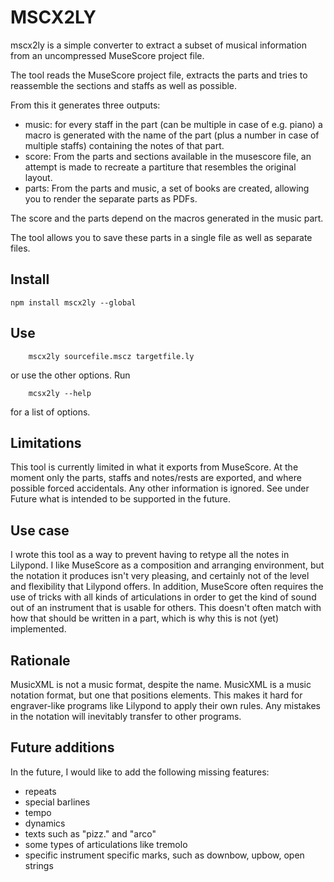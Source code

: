 # MSCX2LY

mscx2ly is a simple converter to extract a subset of musical information from
an uncompressed MuseScore project file.

The tool reads the MuseScore project file, extracts the parts and tries to
reassemble the sections and staffs as well as possible.

From this it generates three outputs:
- music: for every staff in the part (can be multiple in case of e.g. piano)
  a macro is generated with the name of the part (plus a number in case of 
  multiple staffs) containing the notes of that part.
- score: From the parts and sections available in the musescore file, an attempt
  is made to recreate a partiture that resembles the original layout.
- parts: From the parts and music, a set of books are created, allowing you to
  render the separate parts as PDFs.

The score and the parts depend on the macros generated in the music part.

The tool allows you to save these parts in a single file as well as separate 
files. 

## Install

```
npm install mscx2ly --global
```

## Use
```
    mscx2ly sourcefile.mscz targetfile.ly
```

or use the other options. Run 

```
    mcsx2ly --help
``` 

for a list of options.

## Limitations
This tool is currently limited in what it exports from MuseScore.
At the moment only the parts, staffs and notes/rests are exported, and where
possible forced accidentals. Any other information is ignored. See under Future
what is intended to be supported in the future.

## Use case
I wrote this tool as a way to prevent having to retype all the notes in 
Lilypond. I like MuseScore as a composition and arranging environment, but the
notation it produces isn't very pleasing, and certainly not of the level and 
flexibility that Lilypond offers.
In addition, MuseScore often requires the use of tricks with all kinds of 
articulations in order to get the kind of sound out of an instrument that is
usable for others. This doesn't often match with how that should be written in 
a part, which is why this is not (yet) implemented.

## Rationale
MusicXML is not a music format, despite the name. MusicXML is a music notation 
format, but one that positions elements. This makes it hard for engraver-like 
programs like Lilypond to apply their own rules. Any mistakes in the notation 
will inevitably transfer to other programs.

## Future additions
In the future, I would like to add the following missing features:
- repeats
- special barlines
- tempo
- dynamics
- texts such as "pizz." and "arco"
- some types of articulations like tremolo
- specific instrument specific marks, such as downbow, upbow, open strings